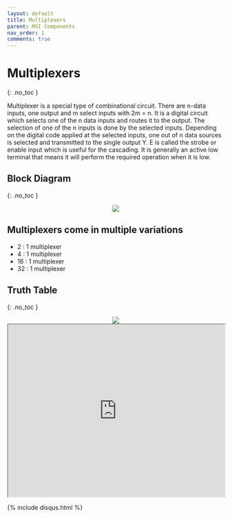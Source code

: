 ```yaml
---
layout: default
title: Multiplexers
parent: MSI Components
nav_order: 1
comments: true
---
```


# Multiplexers
{: .no_toc }

Multiplexer is a special type of combinational circuit. 
There are n-data inputs, one output and m select inputs with 2m = n. 
It is a digital circuit which selects one of the n data inputs and routes it to the output. 
The selection of one of the n inputs is done by the selected inputs. Depending on the digital code applied at the selected inputs, one out of n data sources is selected and transmitted to the single output Y. 
E is called the strobe or enable input which is useful for the cascading. It is generally an active low terminal that means it will perform the required operation when it is low.


## Block Diagram
{: .no_toc }

<div style="text-align:center"><img src="../../assets/images/n_onemultiplexer_blockdiagram.jpg" /></div>



## Multiplexers come in multiple variations
   
* 2 : 1 multiplexer
* 4 : 1 multiplexer
* 16 : 1 multiplexer
* 32 : 1 multiplexer

## Truth Table
{: .no_toc }

<div style="text-align:center"><img src="../../assets/images/two_onemultiplexer_truthtable.jpg" /></div>



<iframe width="100%" height="400px" src="https://circuitverse.org/simulator/embed/746" id="projectPreview" scrolling="no" webkitAllowFullScreen mozAllowFullScreen allowFullScreen> </iframe>

{% include disqus.html %}

